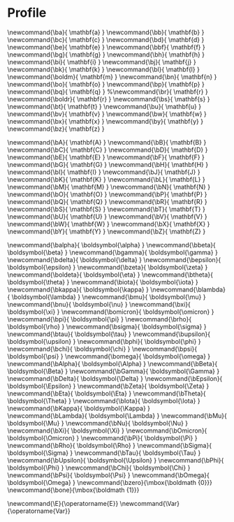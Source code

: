 # Profile



\newcommand{\ba}{  \mathbf{a} }
\newcommand{\bb}{  \mathbf{b} }
\newcommand{\bc}{  \mathbf{c} }
\newcommand{\bd}{  \mathbf{d} }
\newcommand{\be}{  \mathbf{e} }
\newcommand{\bbf}{  \mathbf{f} }
\newcommand{\bg}{  \mathbf{g} }
\newcommand{\bh}{  \mathbf{h} }
\newcommand{\bi}{  \mathbf{i} }
\newcommand{\bj}{  \mathbf{j} }
\newcommand{\bk}{  \mathbf{k} }
\newcommand{\bl}{  \mathbf{l} }
\newcommand{\boldm}{  \mathbf{m} }
\newcommand{\bn}{  \mathbf{n} }
\newcommand{\bo}{  \mathbf{o} }
\newcommand{\bp}{  \mathbf{p} }
\newcommand{\bq}{  \mathbf{q} }
%\newcommand{\br}{  \mathbf{r} }
\newcommand{\boldr}{  \mathbf{r} }
\newcommand{\bs}{  \mathbf{s} }
\newcommand{\bt}{  \mathbf{t} }
\newcommand{\bu}{  \mathbf{u} }
\newcommand{\bv}{  \mathbf{v} }
\newcommand{\bw}{  \mathbf{w} }
\newcommand{\bx}{  \mathbf{x} }
\newcommand{\by}{  \mathbf{y} }
\newcommand{\bz}{  \mathbf{z} }

\newcommand{\bA}{  \mathbf{A} }
\newcommand{\bB}{  \mathbf{B} }
\newcommand{\bC}{  \mathbf{C} }
\newcommand{\bD}{  \mathbf{D} }
\newcommand{\bE}{  \mathbf{E} }
\newcommand{\bF}{  \mathbf{F} }
\newcommand{\bG}{  \mathbf{G} }
\newcommand{\bH}{  \mathbf{H} }
\newcommand{\bI}{  \mathbf{I} }
\newcommand{\bJ}{  \mathbf{J} }
\newcommand{\bK}{  \mathbf{K} }
\newcommand{\bL}{  \mathbf{L} }
\newcommand{\bM}{  \mathbf{M} }
\newcommand{\bN}{  \mathbf{N} }
\newcommand{\bO}{  \mathbf{O} }
\newcommand{\bP}{  \mathbf{P} }
\newcommand{\bQ}{  \mathbf{Q} }
\newcommand{\bR}{  \mathbf{R} }
\newcommand{\bS}{  \mathbf{S} }
\newcommand{\bT}{  \mathbf{T} }
\newcommand{\bU}{  \mathbf{U} }
\newcommand{\bV}{  \mathbf{V} }
\newcommand{\bW}{  \mathbf{W} }
\newcommand{\bX}{  \mathbf{X} }
\newcommand{\bY}{  \mathbf{Y} }
\newcommand{\bZ}{  \mathbf{Z} }

\newcommand{\balpha}{  \boldsymbol{\alpha} }
\newcommand{\bbeta}{  \boldsymbol{\beta} }
\newcommand{\bgamma}{  \boldsymbol{\gamma} }
\newcommand{\bdelta}{  \boldsymbol{\delta} }
\newcommand{\bepsilon}{  \boldsymbol{\epsilon} }
\newcommand{\bzeta}{  \boldsymbol{\zeta} }
\newcommand{\boldeta}{  \boldsymbol{\eta} }
\newcommand{\btheta}{  \boldsymbol{\theta} }
\newcommand{\biota}{  \boldsymbol{\iota} }
\newcommand{\bkappa}{  \boldsymbol{\kappa} }
\newcommand{\blambda}{  \boldsymbol{\lambda} }
\newcommand{\bmu}{  \boldsymbol{\mu} }
\newcommand{\bnu}{  \boldsymbol{\nu} }
\newcommand{\bxi}{  \boldsymbol{\xi} }
\newcommand{\bomicron}{  \boldsymbol{\omicron} }
\newcommand{\bpi}{  \boldsymbol{\pi} }
\newcommand{\brho}{  \boldsymbol{\rho} }
\newcommand{\bsigma}{  \boldsymbol{\sigma} }
\newcommand{\btau}{  \boldsymbol{\tau} }
\newcommand{\bupsilon}{  \boldsymbol{\upsilon} }
\newcommand{\bphi}{  \boldsymbol{\phi} }
\newcommand{\bchi}{  \boldsymbol{\chi} }
\newcommand{\bpsi}{  \boldsymbol{\psi} }
\newcommand{\bomega}{  \boldsymbol{\omega} }
\newcommand{\bAlpha}{  \boldsymbol{\Alpha} }
\newcommand{\bBeta}{  \boldsymbol{\Beta} }
\newcommand{\bGamma}{  \boldsymbol{\Gamma} }
\newcommand{\bDelta}{  \boldsymbol{\Delta} }
\newcommand{\bEpsilon}{  \boldsymbol{\Epsilon} }
\newcommand{\bZeta}{  \boldsymbol{\Zeta} }
\newcommand{\bEta}{  \boldsymbol{\Eta} }
\newcommand{\bTheta}{  \boldsymbol{\Theta} }
\newcommand{\bIota}{  \boldsymbol{\Iota} }
\newcommand{\bKappa}{  \boldsymbol{\Kappa} }
\newcommand{\bLambda}{  \boldsymbol{\Lambda} }
\newcommand{\bMu}{  \boldsymbol{\Mu} }
\newcommand{\bNu}{  \boldsymbol{\Nu} }
\newcommand{\bXi}{  \boldsymbol{\Xi} }
\newcommand{\bOmicron}{  \boldsymbol{\Omicron} }
\newcommand{\bPi}{  \boldsymbol{\Pi} }
\newcommand{\bRho}{  \boldsymbol{\Rho} }
\newcommand{\bSigma}{  \boldsymbol{\Sigma} }
\newcommand{\bTau}{  \boldsymbol{\Tau} }
\newcommand{\bUpsilon}{  \boldsymbol{\Upsilon} }
\newcommand{\bPhi}{  \boldsymbol{\Phi} }
\newcommand{\bChi}{  \boldsymbol{\Chi} }
\newcommand{\bPsi}{  \boldsymbol{\Psi} }
\newcommand{\bOmega}{  \boldsymbol{\Omega} }
\newcommand{\bzero}{\mbox{\boldmath {$0$}}}
\newcommand{\bone}{\mbox{\boldmath {$1$}}}

\newcommand{\E}{\operatorname{E}}
\newcommand{\Var}{\operatorname{Var}}
